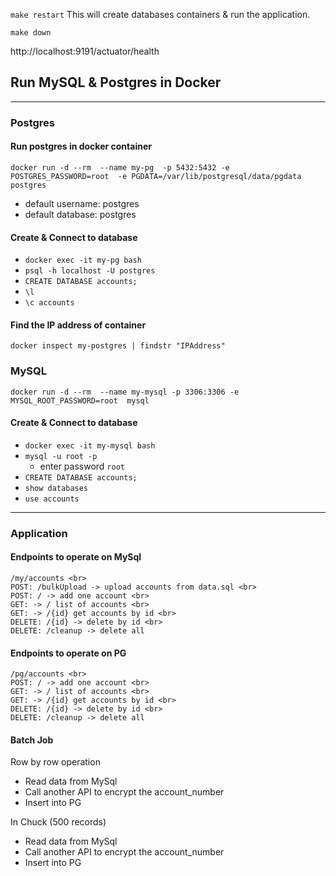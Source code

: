 `make restart`
This will create databases containers & run the application.


`make down`

http://localhost:9191/actuator/health

## Run MySQL & Postgres in Docker
<hr>

### Postgres

#### Run postgres in docker container
`docker run -d --rm 
--name my-pg 
-p 5432:5432
-e POSTGRES_PASSWORD=root 
-e PGDATA=/var/lib/postgresql/data/pgdata 
postgres`

- default username: postgres
- default database: postgres

#### Create & Connect to database
- `docker exec -it my-pg bash`
- `psql -h localhost -U postgres`
- `CREATE DATABASE accounts;`
- `\l`
- `\c accounts`

#### Find the IP address of container
`docker inspect my-postgres | findstr "IPAddress"`


### MySQL

`docker run -d --rm 
--name my-mysql
-p 3306:3306
-e MYSQL_ROOT_PASSWORD=root 
mysql`

#### Create & Connect to database

- `docker exec -it my-mysql bash`
- `mysql -u root -p` 
  - enter password `root`
- `CREATE DATABASE accounts;`
- `show databases`
- `use accounts`

<hr>

### Application

#### Endpoints to operate on MySql
    /my/accounts <br>
    POST: /bulkUpload -> upload accounts from data.sql <br>
    POST: / -> add one account <br> 
    GET: -> / list of accounts <br>
    GET: -> /{id} get accounts by id <br>
    DELETE: /{id} -> delete by id <br>
    DELETE: /cleanup -> delete all


#### Endpoints to operate on PG
    /pg/accounts <br>    
    POST: / -> add one account <br>
    GET: -> / list of accounts <br>
    GET: -> /{id} get accounts by id <br>
    DELETE: /{id} -> delete by id <br>
    DELETE: /cleanup -> delete all


#### Batch Job
Row by row operation
- Read data from MySql  
- Call another API to encrypt the account_number  
- Insert into PG

In Chuck (500 records)
- Read data from MySql
- Call another API to encrypt the account_number
- Insert into PG
